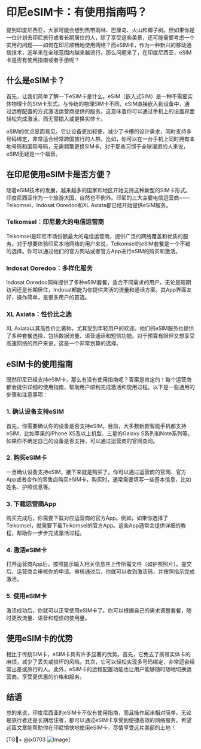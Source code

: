 # 印尼eSIM卡：有使用指南吗？

提到印度尼西亚，大家可能会想到热带雨林、巴厘岛、火山和椰子树。但如果你是一位计划去印尼旅行或者长期居住的人，除了享受这些美景，还可能需要考虑一个实用的问题——如何在印尼顺畅地使用网络？而eSIM卡，作为一种新兴的移动通信技术，近年来在全球范围内越来越流行。那么问题来了，在印度尼西亚，eSIM卡是否有使用指南或者手册呢？

## 什么是eSIM卡？

首先，让我们简单了解一下eSIM卡是什么。eSIM（嵌入式SIM）是一种不需要实体物理卡的SIM卡形式。与传统的物理SIM卡不同，eSIM直接嵌入到设备中，通过远程配置的方式激活运营商提供的服务。这意味着你可以通过手机上的设置界面轻松完成激活，而无需插入或更换实体卡。

eSIM的优点显而易见。它让设备更加轻便，减少了卡槽的设计需求，同时支持多号码绑定，非常适合经常跨国旅行的人群。比如，你可以在一台手机上同时拥有本地号码和国际号码，无需频繁更换SIM卡。对于那些习惯于全球漫游的人来说，eSIM无疑是一个福音。

## 在印尼使用eSIM卡是否方便？

随着eSIM技术的发展，越来越多的国家和地区开始支持这种新型的SIM卡形式。印度尼西亚作为一个旅游大国，自然也不例外。印尼的三大主要电信运营商——Telkomsel、Indosat Ooredoo和XL Axiata都已经开始提供eSIM服务。

### Telkomsel：印尼最大的电信运营商

Telkomsel是印尼市场份额最大的电信运营商，提供广泛的网络覆盖和优质的服务。对于想要体验印尼本地网络的用户来说，Telkomsel的eSIM套餐是一个不错的选择。你可以通过他们的官方网站或者官方App进行eSIM的购买和激活。

### Indosat Ooredoo：多样化服务

Indosat Ooredoo同样提供了多种eSIM套餐，适合不同需求的用户。无论是短期访问还是长期居住，Indosat都能为你提供灵活的流量和通话方案。其App界面友好，操作简单，是很多用户的首选。

### XL Axiata：性价比之选

XL Axiata以其高性价比著称，尤其受到年轻用户的欢迎。他们的eSIM服务也提供了多种套餐选择，包括数据流量、语音通话和短信功能。对于预算有限但又想享受高速网络的用户来说，这是一个非常划算的选择。

## eSIM卡的使用指南

既然印尼已经支持eSIM卡，那么有没有使用指南呢？答案是肯定的！每个运营商都会提供详细的使用指南，帮助用户顺利完成激活和使用过程。以下是一些通用的步骤和注意事项：

### 1. 确认设备支持eSIM

首先，你需要确认你的设备是否支持eSIM。目前，大多数新款智能手机都支持eSIM，比如苹果的iPhone XS及以上机型、三星的Galaxy S系列和Note系列等。如果你不确定自己的设备是否支持，可以通过运营商的官网查询。

### 2. 购买eSIM卡

一旦确认设备支持eSIM，接下来就是购买了。你可以通过运营商的官网、官方App或者合作的零售店购买eSIM卡。购买时，通常需要填写一些基本信息，比如姓名、护照信息等。

### 3. 下载运营商App

购买完成后，你需要下载对应运营商的官方App。例如，如果你选择了Telkomsel，就需要下载Telkomsel的官方App。这些App通常会提供详细的教程，帮助你一步步完成激活过程。

### 4. 激活eSIM卡

打开运营商App后，按照提示输入相关信息并上传所需文件（如护照照片）。提交后，运营商会审核你的申请。审核通过后，你就可以收到激活码，并按照指示完成激活。

### 5. 使用eSIM卡

激活成功后，你就可以正常使用eSIM卡了。你可以根据自己的需求调整套餐，随时更改流量、语音和短信的使用量。

## 使用eSIM卡的优势

相比于传统SIM卡，eSIM卡具有许多显著的优势。首先，它免去了携带实体卡的麻烦，减少了丢失或损坏的风险。其次，它可以轻松实现多号码绑定，非常适合经常出差或旅行的人。此外，eSIM卡的远程配置功能也让用户能够随时随地切换运营商，享受更优惠的价格和服务。

## 结语

总的来说，印度尼西亚的eSIM卡不仅有使用指南，而且操作起来相对简单。无论是旅行者还是长期居住者，都可以通过eSIM卡享受到便捷高效的网络服务。希望这篇文章能帮助你在印尼愉快地使用eSIM卡，尽情享受这片美丽的土地！

[TG💪+ @jx0703 ![Image](https://github.com/user-attachments/assets/dbca1d08-cadb-493c-b0ec-ad6f7a83f270)]